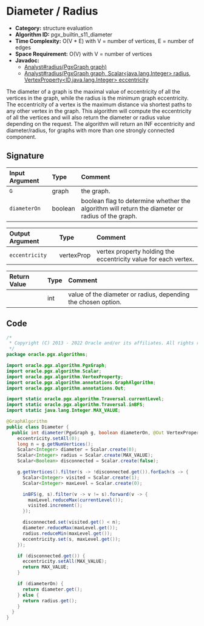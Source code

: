 # Diameter / Radius

- **Category:** structure evaluation
- **Algorithm ID:** pgx_builtin_s11_diameter
- **Time Complexity:** O(V * E) with V = number of vertices, E = number of edges
- **Space Requirement:** O(V) with V = number of vertices
- **Javadoc:** 
  - [Analyst#radius(PgxGraph graph)](https://docs.oracle.com/en/database/oracle/property-graph/22.4/spgjv/oracle/pgx/api/Analyst.html#radius-oracle.pgx.api.PgxGraph-)
  - [Analyst#radius(PgxGraph graph, Scalar<java.lang.Integer> radius, VertexProperty<ID,java.lang.Integer> eccentricity](https://docs.oracle.com/en/database/oracle/property-graph/22.4/spgjv/oracle/pgx/api/Analyst.html#radius-oracle.pgx.api.PgxGraph-oracle.pgx.api.Scalar-oracle.pgx.api.VertexProperty-)

The diameter of a graph is the maximal value of eccentricity of all the vertices in the graph, while the radius is the minimum graph eccentricity. The eccentricity of a vertex is the maximum distance via shortest paths to any other vertex in the graph. This algorithm will compute the eccentricity of all the vertices and will also return the diameter or radius value depending on the request. The algorithm will return an INF eccentricity and diameter/radius, for graphs with more than one strongly connected component.


## Signature

| Input Argument | Type | Comment |
| :--- | :--- | :--- |
| `G` | graph | the graph. |
| `diameterOn` | boolean | boolean flag to determine whether the algorithm will return the diameter or radius of the graph. |

| Output Argument | Type | Comment |
| :--- | :--- | :--- |
| `eccentricity` | vertexProp<int> | vertex property holding the eccentricity value for each vertex. |

| Return Value | Type | Comment |
| :--- | :--- | :--- |
| | int | value of the diameter or radius, depending the chosen option. |

## Code

```java
/*
 * Copyright (C) 2013 - 2022 Oracle and/or its affiliates. All rights reserved.
 */
package oracle.pgx.algorithms;

import oracle.pgx.algorithm.PgxGraph;
import oracle.pgx.algorithm.Scalar;
import oracle.pgx.algorithm.VertexProperty;
import oracle.pgx.algorithm.annotations.GraphAlgorithm;
import oracle.pgx.algorithm.annotations.Out;

import static oracle.pgx.algorithm.Traversal.currentLevel;
import static oracle.pgx.algorithm.Traversal.inBFS;
import static java.lang.Integer.MAX_VALUE;

@GraphAlgorithm
public class Diameter {
  public int diameter(PgxGraph g, boolean diameterOn, @Out VertexProperty<Integer> eccentricity) {
    eccentricity.setAll(0);
    long n = g.getNumVertices();
    Scalar<Integer> diameter = Scalar.create(0);
    Scalar<Integer> radius = Scalar.create(MAX_VALUE);
    Scalar<Boolean> disconnected = Scalar.create(false);

    g.getVertices().filter(s -> !disconnected.get()).forEach(s -> {
      Scalar<Integer> visited = Scalar.create(1);
      Scalar<Integer> maxLevel = Scalar.create(0);

      inBFS(g, s).filter(v -> v != s).forward(v -> {
        maxLevel.reduceMax(currentLevel());
        visited.increment();
      });

      disconnected.set(visited.get() < n);
      diameter.reduceMax(maxLevel.get());
      radius.reduceMin(maxLevel.get());
      eccentricity.set(s, maxLevel.get());
    });

    if (disconnected.get()) {
      eccentricity.setAll(MAX_VALUE);
      return MAX_VALUE;
    }

    if (diameterOn) {
      return diameter.get();
    } else {
      return radius.get();
    }
  }
}
```
